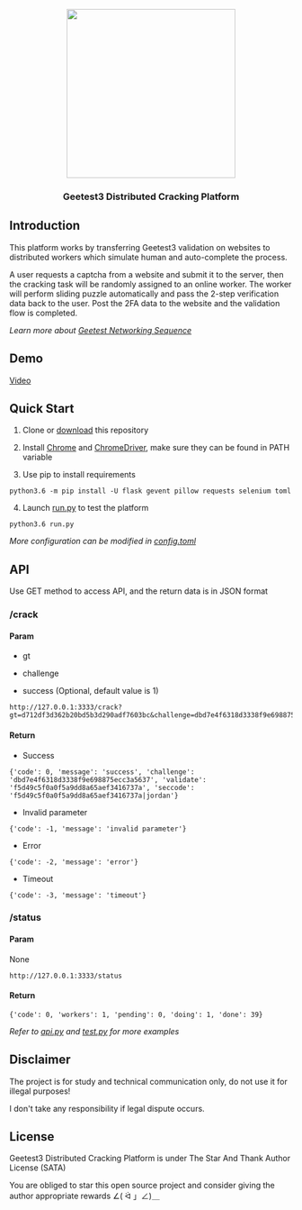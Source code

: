 <p align="center">
<img src="https://cdn.kagamiz.com/Geetest3-Crack/geetest.svg" width="300">
</p>

<h3 align="center">Geetest3 Distributed Cracking Platform</h3>

## Introduction

This platform works by transferring Geetest3 validation on websites to distributed workers which simulate human and auto-complete the process.

A user requests a captcha from a website and submit it to the server, then the cracking task will be randomly assigned to an online worker. The worker will perform sliding puzzle automatically and pass the 2-step verification data back to the user. Post the 2FA data to the website and the validation flow is completed.

*Learn more about [Geetest Networking Sequence](https://docs.geetest.com/static/install/overview/imgs/geetest_netwoking_sequence.jpg)*

## Demo

[Video](https://cdn.kagamiz.com/Geetest3-Crack/demo.mp4)

## Quick Start

1. Clone or [download](https://github.com/Hsury/Geetest3-Crack/archive/master.zip) this repository

2. Install [Chrome](https://www.google.com/chrome/) and [ChromeDriver](http://chromedriver.chromium.org/), make sure they can be found in PATH variable

3. Use pip to install requirements

```
python3.6 -m pip install -U flask gevent pillow requests selenium toml
```

4. Launch [run.py](https://github.com/Hsury/Geetest3-Crack/blob/master/run.py) to test the platform

```
python3.6 run.py
```

*More configuration can be modified in [config.toml](https://github.com/Hsury/Geetest3-Crack/blob/master/config.toml)*

## API

Use GET method to access API, and the return data is in JSON format

### /crack

#### Param

- gt

- challenge

- success (Optional, default value is 1)

```
http://127.0.0.1:3333/crack?gt=d712df3d362b20bd5b3d290adf7603bc&challenge=dbd7e4f6318d3338f9e698875ecc3a56&success=1
```

#### Return

- Success

```
{'code': 0, 'message': 'success', 'challenge': 'dbd7e4f6318d3338f9e698875ecc3a5637', 'validate': 'f5d49c5f0a0f5a9dd8a65aef3416737a', 'seccode': 'f5d49c5f0a0f5a9dd8a65aef3416737a|jordan'}
```

- Invalid parameter

```
{'code': -1, 'message': 'invalid parameter'}
```

- Error

```
{'code': -2, 'message': 'error'}
```

- Timeout

```
{'code': -3, 'message': 'timeout'}
```

### /status

#### Param

None

```
http://127.0.0.1:3333/status
```

#### Return

```
{'code': 0, 'workers': 1, 'pending': 0, 'doing': 1, 'done': 39}
```

*Refer to [api.py](https://github.com/Hsury/Geetest3-Crack/blob/master/api.py) and [test.py](https://github.com/Hsury/Geetest3-Crack/blob/master/test.py) for more examples*

## Disclaimer

The project is for study and technical communication only, do not use it for illegal purposes!

I don't take any responsibility if legal dispute occurs.

## License

Geetest3 Distributed Cracking Platform is under The Star And Thank Author License (SATA)

You are obliged to star this open source project and consider giving the author appropriate rewards ∠( ᐛ 」∠)＿
